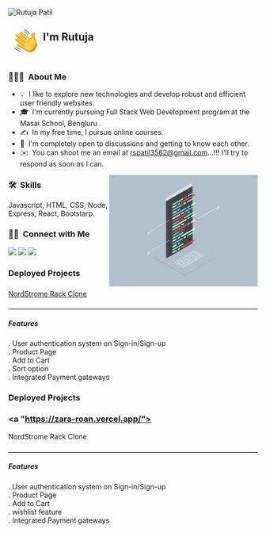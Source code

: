 ![Rutuja Patil](https://appetiser.com.au/wp-content/uploads/2019/04/Most-Loved-And-Hated-Programming-Languages.png) 

<img alt="Hand_Wave" src="https://raw.githubusercontent.com/SilasKati/SilasKati/main/assets/Hand_Wave.gif" width='70' align="left"/><h2> I'm Rutuja</h2>

<br>

### 👨🏻‍💻 &nbsp;About Me

<!-- - 😄 Pronouns: __he/him/his__. -->
- 💡 &nbsp;I like to explore new technologies and develop robust and efficient user friendly websites.
- 🎓 &nbsp;I'm currently pursuing Full Stack Web Development program at the Masai School, Bengluru .
- ✍️ &nbsp;In my free time, I pursue online courses.
- 💬 &nbsp;I'm completely open to discussions and getting to know each other.
- ✉️ &nbsp;You can shoot me an email at rspatil3562@gmail.com...!!! I'll try to respond as soon as I can.
<!-- - 📄 &nbsp;Please have a look at my [Résumé](http://www.silaskati.com/) for more details about me. -->


<img alt="Coding" src="https://raw.githubusercontent.com/SilasKati/SilasKati/main/assets/Coding.gif" width="300" align="right"/>

### 🛠 &nbsp;Skills<br>
Javascript, HTML, CSS, Node, Express, React, Bootstarp.
<!-- ![JavaScript](https://img.shields.io/badge/-JavaScript-05122A?style=flat&logo=javascript)&nbsp;
![HTML](https://img.shields.io/badge/-HTML-05122A?style=flat&logo=HTML5)&nbsp;
![CSS](https://img.shields.io/badge/-CSS-05122A?style=flat&logo=CSS3&logoColor=1572B6)&nbsp;
![React](https://img.shields.io/badge/-React-05122A?style=flat&logo=react)&nbsp;
![Node.js](https://img.shields.io/badge/-Node.js-05122A?style=flat&logo=node.js)&nbsp;
![Bootstrap](https://img.shields.io/badge/-Bootstrap-05122A?style=flat&logo=bootstrap&logoColor=563D7C)
![Git](https://img.shields.io/badge/-Git-05122A?style=flat&logo=git)&nbsp;
![GitHub](https://img.shields.io/badge/-GitHub-05122A?style=flat&logo=github)&nbsp; -->

<!-- <p align="center">
<a href="https://github.com/SilasKati">
  <img height="180em" src="https://github-readme-stats-eight-theta.vercel.app/api?username=SilasKati&show_icons=true&theme=algolia&include_all_commits=true&count_private=true"/>
  <img height="180em" src="https://github-readme-stats-eight-theta.vercel.app/api/top-langs/?username=SilasKati&layout=compact&langs_count=8&theme=algolia"/>
</a>
</p> -->

### 🤝🏻 &nbsp;Connect with Me
<p align="left">
<!-- <a href="https://www.silaskati.com"><img src="https://img.shields.io/badge/-silaskati.com-3423A6?style=flat&logo=Google-Chrome&logoColor=white"/></a> -->
<a href="https://www.linkedin.com/in/rutu-patil/"><img src="https://img.shields.io/badge/-rutujapatil-0077B5?style=flat&logo=Linkedin&logoColor=white"/></a>
<a href="mailto:rspatil3562@gmail.com"><img src="https://img.shields.io/badge/-rspatil3562@gmail.com-D14836?style=flat&logo=Gmail&logoColor=white"/></a>
<a href="https://medium.com/@rspatil3562"><img src="https://img.shields.io/badge/@rspatil3562-12100E?style=flat&logo=medium&logoColor=white"/></a>

### Deployed Projects<br>
### <h3><a href="https://nordstrom-rack-clone-c41sa2u3h-rutuja3562.vercel.app/">
NordStrome Rack Clone</a><h3>
<p style=" border-bottom:1px solid black"></p>
<!-- border-bottom = "1px solid white"  -->
 <h5>Features <br></h5>
. User authentication system on Sign-in/Sign-up<br>
. Product Page<br>
. Add to Cart<br>
. Sort option<br>
. Integrated Payment gateways<br>

  ### Deployed Projects

### <h3><a "https://zara-roan.vercel.app/">
NordStrome Rack Clone</a><h3>
<p style=" border-bottom:1px solid black"></p>
<!-- border-bottom = "1px solid white"  -->
 <h5>Features <br></h5>
. User authentication system on Sign-in/Sign-up<br>
. Product Page<br>
. Add to Cart<br>
. wishlist feature<br>
. Integrated Payment gateways<br>

  
  
  
  
<!-- <a href="https://twitter.com/"><img src="https://img.shields.io/badge/@Rutuja3562-1DA1F2?style=flat&logo=twitter&logoColor=white"/></a> -->
<!-- <a href="https://instagram.com/silaskanth"><img src="https://img.shields.io/badge/-@silaskanth-E4405F?style=flat&logo=Instagram&logoColor=white"/></a> -->
<!-- <a href="https://facebook.com/silaskanth"><img src="https://img.shields.io/badge/-@silaskanth-1877F2?style=flat&logo=Facebook&logoColor=white"/></a> -->
<!-- <a href="https://www.quora.com/profile/Silas-Kanth"><img src="https://img.shields.io/badge/Silas--Kanth-%23B92B27.svg?&style=flat&logo=Quora&logoColor=white"/></a> -->
</p>

